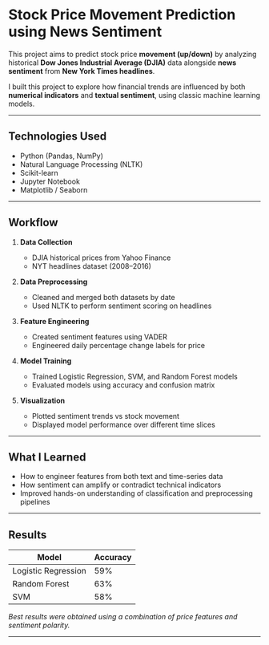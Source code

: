 # Stock Price Movement Prediction using News Sentiment 

This project aims to predict stock price **movement (up/down)** by analyzing historical **Dow Jones Industrial Average (DJIA)** data alongside **news sentiment** from **New York Times headlines**.

I built this project to explore how financial trends are influenced by both **numerical indicators** and **textual sentiment**, using classic machine learning models.

---

## Technologies Used

- Python (Pandas, NumPy)
- Natural Language Processing (NLTK)
- Scikit-learn
- Jupyter Notebook
- Matplotlib / Seaborn

---

## Workflow

1. **Data Collection**  
   - DJIA historical prices from Yahoo Finance  
   - NYT headlines dataset (2008–2016)

2. **Data Preprocessing**  
   - Cleaned and merged both datasets by date  
   - Used NLTK to perform sentiment scoring on headlines

3. **Feature Engineering**  
   - Created sentiment features using VADER  
   - Engineered daily percentage change labels for price

4. **Model Training**  
   - Trained Logistic Regression, SVM, and Random Forest models  
   - Evaluated models using accuracy and confusion matrix

5. **Visualization**  
   - Plotted sentiment trends vs stock movement  
   - Displayed model performance over different time slices

---

## What I Learned

- How to engineer features from both text and time-series data  
- How sentiment can amplify or contradict technical indicators  
- Improved hands-on understanding of classification and preprocessing pipelines

---

## Results

| Model               | Accuracy |
|--------------------|----------|
| Logistic Regression| 59%      |
| Random Forest      | 63%      |
| SVM                | 58%      |

*Best results were obtained using a combination of price features and sentiment polarity.*

---
